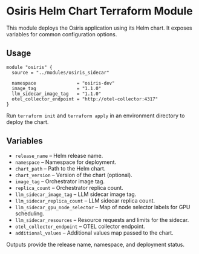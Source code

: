# Osiris Helm Chart Terraform Module

This module deploys the Osiris application using its Helm chart. It exposes variables for common configuration options.

## Usage

```hcl
module "osiris" {
  source = "../modules/osiris_sidecar"

  namespace               = "osiris-dev"
  image_tag               = "1.1.0"
  llm_sidecar_image_tag   = "1.1.0"
  otel_collector_endpoint = "http://otel-collector:4317"
}
```

Run `terraform init` and `terraform apply` in an environment directory to deploy the chart.

## Variables

- `release_name` – Helm release name.
- `namespace` – Namespace for deployment.
- `chart_path` – Path to the Helm chart.
- `chart_version` – Version of the chart (optional).
- `image_tag` – Orchestrator image tag.
- `replica_count` – Orchestrator replica count.
- `llm_sidecar_image_tag` – LLM sidecar image tag.
- `llm_sidecar_replica_count` – LLM sidecar replica count.
- `llm_sidecar_gpu_node_selector` – Map of node selector labels for GPU scheduling.
- `llm_sidecar_resources` – Resource requests and limits for the sidecar.
- `otel_collector_endpoint` – OTEL collector endpoint.
- `additional_values` – Additional values map passed to the chart.

Outputs provide the release name, namespace, and deployment status.
